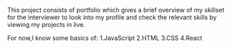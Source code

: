 
This project consists of portfolio which gives a brief overview of my skillset for the interviewer to look into my profile and check the relevant skills by viewing my projects in live.

For now,I know some basics of: 1.JavaScript 2.HTML 3.CSS 4.React
